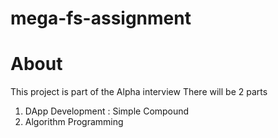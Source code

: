 # mega-fs-assignment

# About
This project is part of the Alpha interview
  There will be 2 parts
  1) DApp Development : Simple Compound
  2) Algorithm Programming
  
